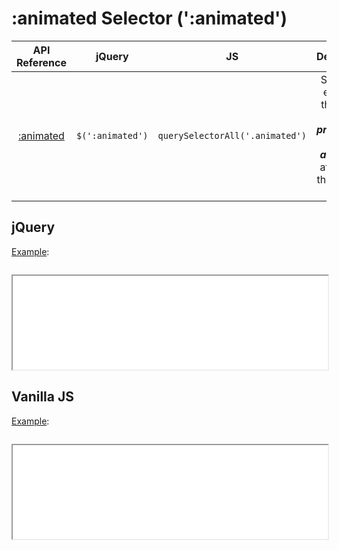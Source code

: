 # :animated Selector (':animated')

| API Reference | jQuery | JS | Description |
|:--:|:--:|:--:|:--:|
| [:animated](https://api.jquery.com/animated-selector/) | `$(':animated')` | `querySelectorAll('.animated')` | Selects all elements that are **_in the progress of an animation_** at the time the selector is run. |

## jQuery

[Example](jquery.html):

```js:src/jquery.js
```

<iframe width="100%" height="150" src="jquery.html"></iframe>

## Vanilla JS

[Example](vanilla.html):

```js:src/vanilla.js
```

<iframe width="100%" height="150" src="vanilla.html"></iframe>
